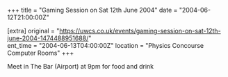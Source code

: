 +++
title = "Gaming Session on Sat 12th June 2004"
date = "2004-06-12T21:00:00Z"

[extra]
original = "https://uwcs.co.uk/events/gaming-session-on-sat-12th-june-2004-1474488951688/"    
ent_time = "2004-06-13T04:00:00Z"
location = "Physics Concourse Computer Rooms"
+++

Meet in The Bar (Airport) at 9pm for food and drink

